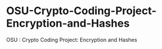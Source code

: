 # OSU-Crypto-Coding-Project-Encryption-and-Hashes
OSU : Crypto Coding Project: Encryption and Hashes
